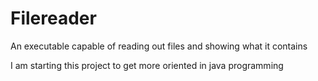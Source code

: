 # Filereader
An executable capable of reading out files and showing what it contains

I am starting this project to get more oriented in java programming
